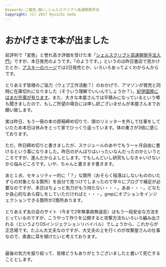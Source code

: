 ```yaml
---
Keywords:ご報告,眠い,シェルスクリプト高速開発手法
Copyright: (C) 2017 Ryuichi Ueda
---
```

# おかげさまで本が出ました
前評判で「変態」と誉れ高き評価を受けた本「<a href="http://blog.ueda.asia/?page_id=3237" title="シェルスクリプト高速開発手法入門" target="_blank">シェルスクリプト高速開発手法入門</a>」ですが、本日発売のようです。「のようです。」というのは昨日書店で見かけたとか、<a href="http://ascii.asciimw.jp/books/books/detail/978-4-04-866068-6.shtml" target="_blank">アスキーのページ</a>では2日発売とか、いろいろあってよくわからんからです。<br />
<br />
とりあえず皆様のご協力（ウェブ工作活動？）のおかげで、アマゾンが発売と同時に在庫切れになりました（そういう理解でいいんでしょうか？）。<a href="http://www.kinokuniya.co.jp/f/dsg-01-9784048660686" target="_blank">紀伊国屋にはまだ在庫が有ります</a>。また、大きな本屋さんでは平積みになっているという噂も聞きましたので、もしご所望の場合には申し訳ございませんが本屋さんまでお願い致します。<br />
<br />
実は昨日、もう一冊の本の原稿締め切りで、頭のリミッターを外して仕事をしていたため本日は休みをとって家でひっくり返っています。体の重さが3倍に感じております。<br />
<br />
ただ、昨日締め切りと書きましたが、スケジュールのあやでもう一ヶ月自由に書けるという事になりました。昨日のがんばりはいったいなんだったのかというところですが、進んだからよしとします。でもしんどいし研究もしなきゃいけないから悩みどころです。いや、ちゃんと書きます書きます。<br />
<br />
あと１点、セキュリティー的に「？」な箇所（おそらく陥落はしないもののいたずらの対象となる箇所）を自分で見つけてしまったので早々にブログで補足が必要なのですが、本日はちょっと気力がもう持たない・・・。ああ・・・。どなたか良心的なあら探しをしていただければと・・・。grepにオプションをインジェクションできる箇所が2箇所あります。<br />
<br />
とりあえず友の会のサイト（今まで2年無事故無違反）はもう一段安全な方法をとっているのですが、こうやって作りを公開すると攻撃方法もいろいろ編み出される（というよりOSインジェクションリバイバル）でしょうから、これからが正念場です。たぶん大丈夫なのですが、大丈夫の上を行くのが攻撃屋さんの仕事なので、素直に耳を傾けたいと考えております。<br />
<br />
<br />
最後の気力を振り絞って、皆様どうもありがとうございましたと書いて死亡することとします。
